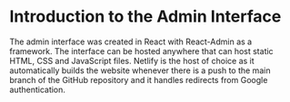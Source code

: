 # Introduction to the Admin Interface

The admin interface was created in React with React-Admin as a framework. The interface can be hosted anywhere that can host static HTML, CSS and JavaScript files. Netlify is the host of choice as it automatically builds the website whenever there is a push to the main branch of the GitHub repository and it handles redirects from Google authentication. 